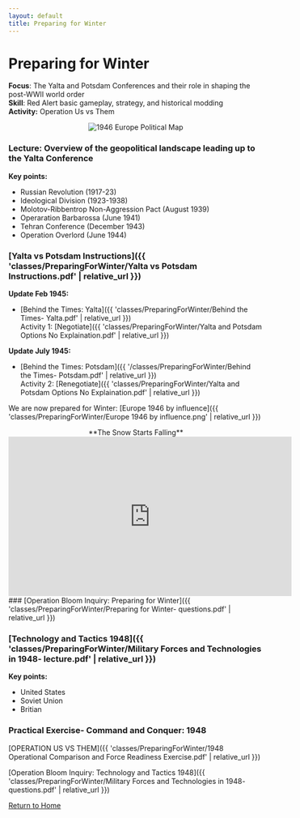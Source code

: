 ```yaml
---
layout: default
title: Preparing for Winter
---
```


# Preparing for Winter

**Focus**: The Yalta and Potsdam Conferences and their role in shaping the post-WWII world order    
**Skill**: Red Alert basic gameplay, strategy, and historical modding    
**Activity:** Operation Us vs Them    

<div style="text-align: center;">
  <img src="{{ '/classes/PreparingForWinter/1946_Europe_Political.jpg' | relative_url }}" alt="1946 Europe Political Map" style="max-width: 80%; height: auto;">
</div>

### Lecture: Overview of the geopolitical landscape leading up to the Yalta Conference

**Key points:**
- Russian Revolution (1917-23)
- Ideological Division (1923-1938)
- Molotov-Ribbentrop Non-Aggression Pact (August 1939)
- Operaration Barbarossa (June 1941)
- Tehran Conference (December 1943)
- Operation Overlord (June 1944)  

### [Yalta vs Potsdam Instructions]({{ 'classes/PreparingForWinter/Yalta vs Potsdam Instructions.pdf' | relative_url }})   
**Update Feb 1945:**  
- [Behind the Times: Yalta]({{ 'classes/PreparingForWinter/Behind the Times- Yalta.pdf' | relative_url }})  
    Activity 1: [Negotiate]({{ 'classes/PreparingForWinter/Yalta and Potsdam Options No Explaination.pdf' | relative_url }})

  
**Update July 1945:**  
- [Behind the Times: Potsdam]({{ '/classes/PreparingForWinter/Behind the Times- Potsdam.pdf' | relative_url }})  
    Activity 2: [Renegotiate]({{ 'classes/PreparingForWinter/Yalta and Potsdam Options No Explaination.pdf' | relative_url }})

We are now prepared for Winter: [Europe 1946 by influence]({{ 'classes/PreparingForWinter/Europe 1946 by influence.png' | relative_url }})

<div style="text-align: center;">
**The Snow Starts Falling**
<iframe width="560" height="315" src="https://www.youtube.com/embed/S2PUIQpAEAQ?si=2tRA0rVqh2FQFGew" title="YouTube video player" frameborder="0" allow="accelerometer; autoplay; clipboard-write; encrypted-media; gyroscope; picture-in-picture; web-share" referrerpolicy="strict-origin-when-cross-origin" allowfullscreen></iframe>
</div>
### [Operation Bloom Inquiry: Preparing for Winter]({{ 'classes/PreparingForWinter/Preparing for Winter- questions.pdf' | relative_url }})

### [Technology and Tactics 1948]({{ 'classes/PreparingForWinter/Military Forces and Technologies in 1948- lecture.pdf' | relative_url }})
**Key points:**
- United States
- Soviet Union
- Britian 

### Practical Exercise- Command and Conquer: 1948
[OPERATION US VS THEM]({{ 'classes/PreparingForWinter/1948 Operational Comparison and Force Readiness Exercise.pdf' | relative_url }})     

[Operation Bloom Inquiry: Technology and Tactics 1948]({{ 'classes/PreparingForWinter/Military Forces and Technologies in 1948- questions.pdf' | relative_url }})    

[Return to Home](../)
